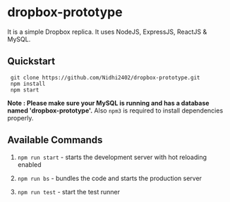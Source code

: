 # dropbox-prototype

 It is a simple Dropbox replica. It uses NodeJS, ExpressJS, ReactJS & MySQL.

 ## Quickstart

 ```
  git clone https://github.com/Nidhi2402/dropbox-prototype.git 
  npm install
  npm start
```

 **Note : Please make sure your MySQL is running and has a database named 'dropbox-prototype'.** Also `npm3` is required to install dependencies properly.

 ## Available Commands

 1. `npm run start` - starts the development server with hot reloading enabled

 2. `npm run bs` - bundles the code and starts the production server

 3. `npm run test` - start the test runner
